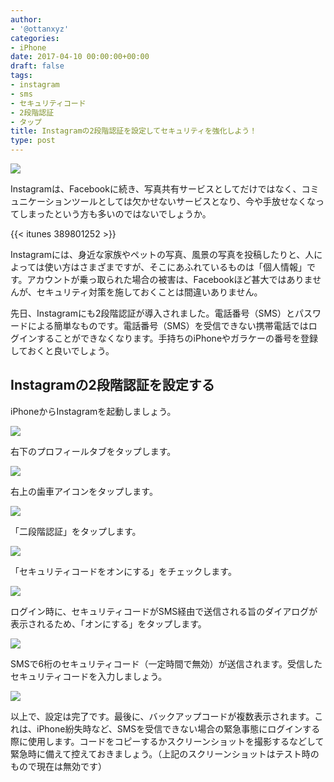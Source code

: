 ```yaml
---
author:
- '@ottanxyz'
categories:
- iPhone
date: 2017-04-10 00:00:00+00:00
draft: false
tags:
- instagram
- sms
- セキュリティコード
- 2段階認証
- タップ
title: Instagramの2段階認証を設定してセキュリティを強化しよう！
type: post
---
```


![](170410-58eb41180c1a1.jpg)

Instagramは、Facebookに続き、写真共有サービスとしてだけではなく、コミュニケーションツールとしては欠かせないサービスとなり、今や手放せなくなってしまったという方も多いのではないでしょうか。

{{< itunes 389801252 >}}

Instagramには、身近な家族やペットの写真、風景の写真を投稿したりと、人によっては使い方はさまざまですが、そこにあふれているものは「個人情報」です。アカウントが乗っ取られた場合の被害は、Facebookほど甚大ではありませんが、セキュリティ対策を施しておくことは間違いありません。

先日、Instagramにも2段階認証が導入されました。電話番号（SMS）とパスワードによる簡単なものです。電話番号（SMS）を受信できない携帯電話ではログインすることができなくなります。手持ちのiPhoneやガラケーの番号を登録しておくと良いでしょう。

## Instagramの2段階認証を設定する

iPhoneからInstagramを起動しましょう。

![](170410-58eb411f5d2db.png)

右下のプロフィールタブをタップします。

![](170410-58eb4125882a8.png)

右上の歯車アイコンをタップします。

![](170410-58eb412a254df.png)

「二段階認証」をタップします。

![](170410-58eb412f074a3.png)

「セキュリティコードをオンにする」をチェックします。

![](170410-58eb41348c9b6.png)

ログイン時に、セキュリティコードがSMS経由で送信される旨のダイアログが表示されるため、「オンにする」をタップします。

![](170410-58eb42927d949.png)

SMSで6桁のセキュリティコード（一定時間で無効）が送信されます。受信したセキュリティコードを入力しましょう。

![](170410-58eb413f75728.png)

以上で、設定は完了です。最後に、バックアップコードが複数表示されます。これは、iPhone紛失時など、SMSを受信できない場合の緊急事態にログインする際に使用します。コードをコピーするかスクリーンショットを撮影するなどして緊急時に備えて控えておきましょう。（上記のスクリーンショットはテスト時のもので現在は無効です）